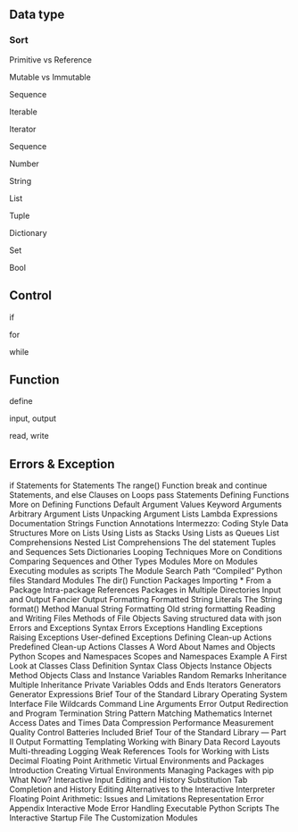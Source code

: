 ## Data type

### Sort

Primitive vs Reference

Mutable vs Immutable

Sequence

Iterable

Iterator

Sequence

Number

String

List

Tuple

Dictionary

Set

Bool



## Control

if

for

while



## Function

define

input, output

read, write



## Errors & Exception



if Statements
for Statements
The range() Function
break and continue Statements, and else Clauses on Loops
pass Statements
Defining Functions
More on Defining Functions
Default Argument Values
Keyword Arguments
Arbitrary Argument Lists
Unpacking Argument Lists
Lambda Expressions
Documentation Strings
Function Annotations
Intermezzo: Coding Style
Data Structures
More on Lists
Using Lists as Stacks
Using Lists as Queues
List Comprehensions
Nested List Comprehensions
The del statement
Tuples and Sequences
Sets
Dictionaries
Looping Techniques
More on Conditions
Comparing Sequences and Other Types
Modules
More on Modules
Executing modules as scripts
The Module Search Path
“Compiled” Python files
Standard Modules
The dir() Function
Packages
Importing * From a Package
Intra-package References
Packages in Multiple Directories
Input and Output
Fancier Output Formatting
Formatted String Literals
The String format() Method
Manual String Formatting
Old string formatting
Reading and Writing Files
Methods of File Objects
Saving structured data with json
Errors and Exceptions
Syntax Errors
Exceptions
Handling Exceptions
Raising Exceptions
User-defined Exceptions
Defining Clean-up Actions
Predefined Clean-up Actions
Classes
A Word About Names and Objects
Python Scopes and Namespaces
Scopes and Namespaces Example
A First Look at Classes
Class Definition Syntax
Class Objects
Instance Objects
Method Objects
Class and Instance Variables
Random Remarks
Inheritance
Multiple Inheritance
Private Variables
Odds and Ends
Iterators
Generators
Generator Expressions
Brief Tour of the Standard Library
Operating System Interface
File Wildcards
Command Line Arguments
Error Output Redirection and Program Termination
String Pattern Matching
Mathematics
Internet Access
Dates and Times
Data Compression
Performance Measurement
Quality Control
Batteries Included
Brief Tour of the Standard Library — Part II
Output Formatting
Templating
Working with Binary Data Record Layouts
Multi-threading
Logging
Weak References
Tools for Working with Lists
Decimal Floating Point Arithmetic
Virtual Environments and Packages
Introduction
Creating Virtual Environments
Managing Packages with pip
What Now?
Interactive Input Editing and History Substitution
Tab Completion and History Editing
Alternatives to the Interactive Interpreter
Floating Point Arithmetic: Issues and Limitations
Representation Error
Appendix
Interactive Mode
Error Handling
Executable Python Scripts
The Interactive Startup File
The Customization Modules
